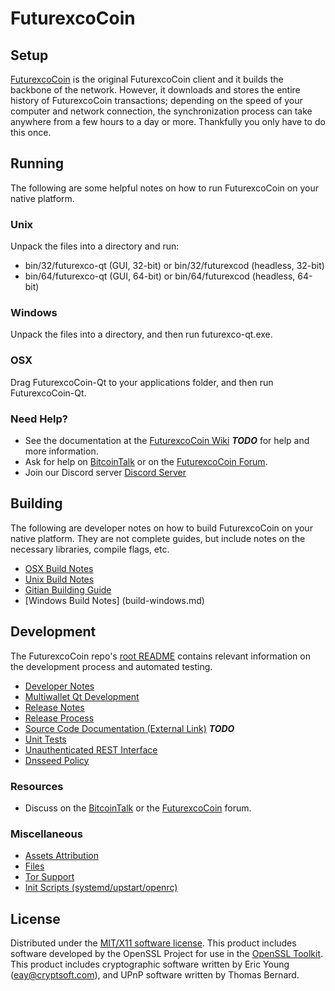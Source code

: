 FuturexcoCoin
=====================

Setup
---------------------
[FuturexcoCoin](http://futurexco.net/wallet) is the original FuturexcoCoin client and it builds the backbone of the network. However, it downloads and stores the entire history of FuturexcoCoin transactions; depending on the speed of your computer and network connection, the synchronization process can take anywhere from a few hours to a day or more. Thankfully you only have to do this once.

Running
---------------------
The following are some helpful notes on how to run FuturexcoCoin on your native platform.

### Unix

Unpack the files into a directory and run:

- bin/32/futurexco-qt (GUI, 32-bit) or bin/32/futurexcod (headless, 32-bit)
- bin/64/futurexco-qt (GUI, 64-bit) or bin/64/futurexcod (headless, 64-bit)

### Windows

Unpack the files into a directory, and then run futurexco-qt.exe.

### OSX

Drag FuturexcoCoin-Qt to your applications folder, and then run FuturexcoCoin-Qt.

### Need Help?

* See the documentation at the [FuturexcoCoin Wiki](https://en.futurexco.net/wiki/Main_Page) ***TODO***
for help and more information.
* Ask for help on [BitcoinTalk](https://bitcointalk.org) or on the [FuturexcoCoin Forum](http://forum.futurexco.net/).
* Join our Discord server [Discord Server](https://discord.gg/S9adMgS)

Building
---------------------
The following are developer notes on how to build FuturexcoCoin on your native platform. They are not complete guides, but include notes on the necessary libraries, compile flags, etc.

- [OSX Build Notes](build-osx.md)
- [Unix Build Notes](build-unix.md)
- [Gitian Building Guide](gitian-building.md)
- [Windows Build Notes] (build-windows.md)

Development
---------------------
The FuturexcoCoin repo's [root README](https://github.com/FuturexcoCoin-Core/FuturexcoCoin/blob/master/README.md) contains relevant information on the development process and automated testing.

- [Developer Notes](developer-notes.md)
- [Multiwallet Qt Development](multiwallet-qt.md)
- [Release Notes](release-notes.md)
- [Release Process](release-process.md)
- [Source Code Documentation (External Link)](https://dev.visucore.com/bitcoin/doxygen/) ***TODO***
- [Unit Tests](unit-tests.md)
- [Unauthenticated REST Interface](REST-interface.md)
- [Dnsseed Policy](dnsseed-policy.md)


### Resources

* Discuss on the [BitcoinTalk](https://bitcointalk.org/index.php?topic=1262920.0) or the [FuturexcoCoin](http://forum.futurexco.net/) forum.

### Miscellaneous
- [Assets Attribution](assets-attribution.md)
- [Files](files.md)
- [Tor Support](tor.md)
- [Init Scripts (systemd/upstart/openrc)](init.md)

License
---------------------
Distributed under the [MIT/X11 software license](http://www.opensource.org/licenses/mit-license.php).
This product includes software developed by the OpenSSL Project for use in the [OpenSSL Toolkit](https://www.openssl.org/). This product includes
cryptographic software written by Eric Young ([eay@cryptsoft.com](mailto:eay@cryptsoft.com)), and UPnP software written by Thomas Bernard.
